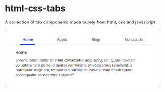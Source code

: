 # html-css-tabs

A collection of tab components made purely from html, css and javascript

![Simple Animated Tabs](https://github.com/Apollo013/html-css-tabs/blob/master/screenshots/animated-tabs-simple.png)

